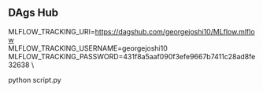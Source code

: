## DAgs Hub


MLFLOW_TRACKING_URI=https://dagshub.com/georgejoshi10/MLflow.mlflow \
MLFLOW_TRACKING_USERNAME=georgejoshi10 \
MLFLOW_TRACKING_PASSWORD=431f8a5aaf090f3efe9667b7411c28ad8fe32638 \

python script.py

